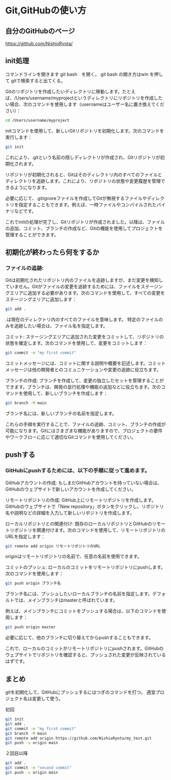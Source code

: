 # Git,GitHubの使い方

## 自分のGitHubのページ

https://github.com/NishioRyota/


## init処理

コマンドラインを開きます git bash　を開く。
git bash の開き方はwin を押して gitで検索すると出てくる。

Gitのリポジトリを作成したいディレクトリに移動します。たとえば、/Users/username/myprojectというディレクトリにリポジトリを作成したい場合、次のコマンドを使用します（usernameはユーザー名に置き換えてください）：
```bash
cd /Users/username/myproject
```

initコマンドを使用して、新しいGitリポジトリを初期化します。次のコマンドを実行します：

```bash
git init
```
これにより、.gitという名前の隠しディレクトリが作成され、Gitリポジトリが初期化されます。

リポジトリが初期化されると、Gitはそのディレクトリ内のすべてのファイルとディレクトリを追跡します。これにより、リポジトリの状態や変更履歴を管理できるようになります。

必要に応じて、.gitignoreファイルを作成してGitが無視するファイルやディレクトリを指定することもできます。例えば、一時ファイルやコンパイルされたバイナリなどです。

これでinitの処理が完了し、Gitリポジトリが作成されました。以降は、ファイルの追加、コミット、ブランチの作成など、Gitの機能を使用してプロジェクトを管理することができます。

## 初期化が終わったら何をするか

### ファイルの追跡: 
Gitは初期化されたリポジトリ内のファイルを追跡しますが、まだ変更を検知していません。Gitがファイルの変更を追跡するためには、ファイルをステージングエリアに追加する必要があります。次のコマンドを使用して、すべての変更をステージングエリアに追加します：

```bash
git add .
```
.は現在のディレクトリ内のすべてのファイルを意味します。
特定のファイルのみを追跡したい場合は、ファイル名を指定します。

コミット: ステージングエリアに追加された変更をコミットして、リポジトリの状態を確定します。次のコマンドを使用して、変更をコミットします：

```bash
git commit -m "my first commit"
```
コミットメッセージには、コミットに関する説明や概要を記述します。コミットメッセージは他の開発者とのコミュニケーションや変更の追跡に役立ちます。

ブランチの作成: ブランチを作成して、変更の独立したセットを管理することができます。ブランチは、開発の並行処理や機能の追加などに役立ちます。次のコマンドを使用して、新しいブランチを作成します：

```bash
git branch -M main
```
ブランチ名には、新しいブランチの名前を指定します。

これらの手順を実行することで、ファイルの追跡、コミット、ブランチの作成が可能になります。Gitにはさまざまな機能がありますので、プロジェクトの要件やワークフローに応じて適切なGitコマンドを使用してください。

## pushする


### GitHubにpushするためには、以下の手順に従って進めます。

GitHubアカウントの作成: もしまだGitHubアカウントを持っていない場合は、GitHubのウェブサイトで新しいアカウントを作成してください。

リモートリポジトリの作成: GitHub上にリモートリポジトリを作成します。GitHubのウェブサイトで「New repository」ボタンをクリックし、リポジトリ名や説明などの詳細を入力して新しいリポジトリを作成します。

ローカルリポジトリとの関連付け: 既存のローカルリポジトリとGitHubのリモートリポジトリを関連付けます。次のコマンドを使用して、リモートリポジトリのURLを指定します：

```bash
git remote add origin リモートリポジトリのURL
```
originはリモートリポジトリの名前で、任意の名前を使用できます。

コミットのプッシュ: ローカルのコミットをリモートリポジトリにpushします。次のコマンドを使用します：

```bash
git push origin ブランチ名
```
ブランチ名には、プッシュしたいローカルブランチの名前を指定します。デフォルトでは、メインブランチはmasterと呼ばれています。

例えば、メインブランチにコミットをプッシュする場合は、以下のコマンドを使用します：

```bash
git push origin master
```
必要に応じて、他のブランチに切り替えてからpushすることもできます。

これで、ローカルのコミットがリモートリポジトリにpushされます。GitHubのウェブサイトでリポジトリを確認すると、プッシュされた変更が反映されているはずです。

## まとめ

gitを初期化して、GitHubにプッシュするにはつぎのコマンドを打つ。
適宜プロジェクト名は変更して使う。

初回
```bash
git init
git add .
git commit -m "my first commit"
git branch -M main
git remote add origin https://github.com/NishioRyota/my_test.git
git push -u origin main
```

２回目以降
```bash
git add .
git commit -m "second commit"
git push -u origin main
```